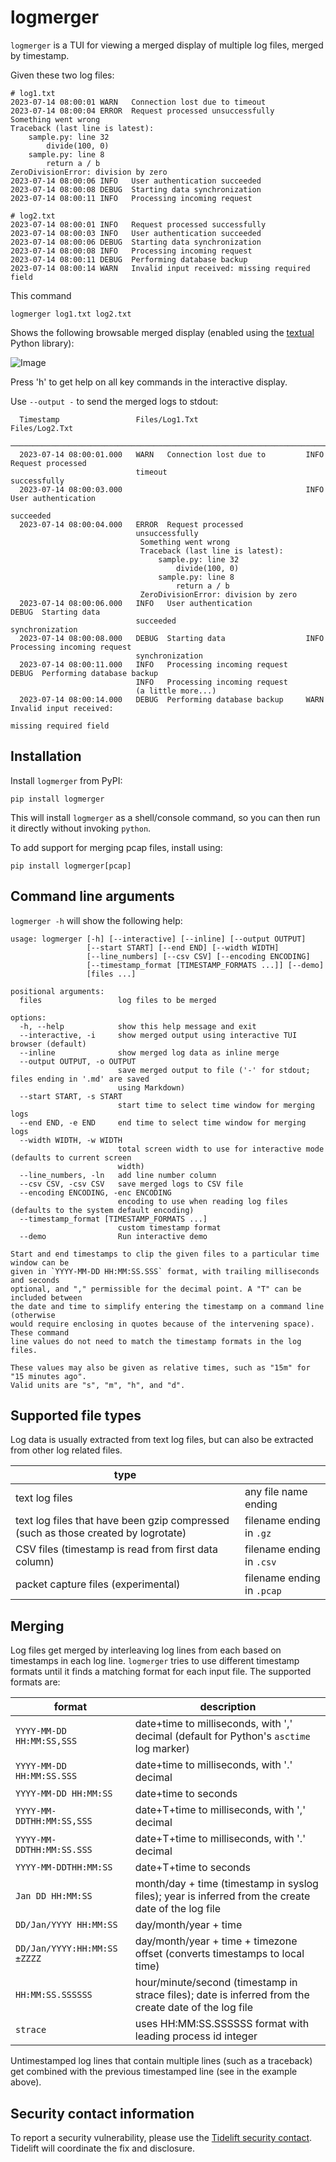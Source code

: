 # logmerger

`logmerger` is a TUI for viewing a merged display of multiple log files, merged by timestamp.

Given these two log files:

```
# log1.txt
2023-07-14 08:00:01 WARN   Connection lost due to timeout
2023-07-14 08:00:04 ERROR  Request processed unsuccessfully
Something went wrong
Traceback (last line is latest):
    sample.py: line 32
        divide(100, 0)
    sample.py: line 8
        return a / b
ZeroDivisionError: division by zero
2023-07-14 08:00:06 INFO   User authentication succeeded
2023-07-14 08:00:08 DEBUG  Starting data synchronization
2023-07-14 08:00:11 INFO   Processing incoming request
```

```
# log2.txt
2023-07-14 08:00:01 INFO   Request processed successfully
2023-07-14 08:00:03 INFO   User authentication succeeded
2023-07-14 08:00:06 DEBUG  Starting data synchronization
2023-07-14 08:00:08 INFO   Processing incoming request
2023-07-14 08:00:11 DEBUG  Performing database backup
2023-07-14 08:00:14 WARN   Invalid input received: missing required field
```
This command

    logmerger log1.txt log2.txt

Shows the following browsable merged display (enabled using the [textual](https://textual.textualize.io) Python library):

![Image](https://github.com/ptmcg/logmerger/blob/main/static/log1_log2_merged_tui_lr.jpg?raw=true)

Press 'h' to get help on all key commands in the interactive display.

Use `--output -` to send the merged logs to stdout:

```
  Timestamp                 Files/Log1.Txt                        Files/Log2.Txt
 ────────────────────────────────────────────────────────────────────────────────────────────────────
  2023-07-14 08:00:01.000   WARN   Connection lost due to         INFO   Request processed
                            timeout                               successfully
  2023-07-14 08:00:03.000                                         INFO   User authentication
                                                                  succeeded
  2023-07-14 08:00:04.000   ERROR  Request processed
                            unsuccessfully
                             Something went wrong
                             Traceback (last line is latest):
                                 sample.py: line 32
                                     divide(100, 0)
                                 sample.py: line 8
                                     return a / b
                             ZeroDivisionError: division by zero                           
  2023-07-14 08:00:06.000   INFO   User authentication            DEBUG  Starting data
                            succeeded                             synchronization
  2023-07-14 08:00:08.000   DEBUG  Starting data                  INFO   Processing incoming request
                            synchronization
  2023-07-14 08:00:11.000   INFO   Processing incoming request    DEBUG  Performing database backup
                            INFO   Processing incoming request
                            (a little more...)
  2023-07-14 08:00:14.000   DEBUG  Performing database backup     WARN   Invalid input received:
                                                                  missing required field
```

## Installation

Install `logmerger` from PyPI:

    pip install logmerger

This will install `logmerger` as a shell/console command, so you can then run it directly without
invoking `python`.

To add support for merging pcap files, install using:

    pip install logmerger[pcap]


## Command line arguments

`logmerger -h` will show the following help:

```
usage: logmerger [-h] [--interactive] [--inline] [--output OUTPUT]
                 [--start START] [--end END] [--width WIDTH]
                 [--line_numbers] [--csv CSV] [--encoding ENCODING]
                 [--timestamp_format [TIMESTAMP_FORMATS ...]] [--demo]
                 [files ...]

positional arguments:
  files                 log files to be merged

options:
  -h, --help            show this help message and exit
  --interactive, -i     show merged output using interactive TUI browser (default)
  --inline              show merged log data as inline merge
  --output OUTPUT, -o OUTPUT
                        save merged output to file ('-' for stdout; files ending in '.md' are saved
                        using Markdown)
  --start START, -s START
                        start time to select time window for merging logs
  --end END, -e END     end time to select time window for merging logs
  --width WIDTH, -w WIDTH
                        total screen width to use for interactive mode (defaults to current screen
                        width)
  --line_numbers, -ln   add line number column
  --csv CSV, -csv CSV   save merged logs to CSV file
  --encoding ENCODING, -enc ENCODING
                        encoding to use when reading log files (defaults to the system default encoding)
  --timestamp_format [TIMESTAMP_FORMATS ...]
                        custom timestamp format
  --demo                Run interactive demo
  
Start and end timestamps to clip the given files to a particular time window can be
given in `YYYY-MM-DD HH:MM:SS.SSS` format, with trailing milliseconds and seconds
optional, and "," permissible for the decimal point. A "T" can be included between
the date and time to simplify entering the timestamp on a command line (otherwise
would require enclosing in quotes because of the intervening space). These command
line values do not need to match the timestamp formats in the log files.

These values may also be given as relative times, such as "15m" for "15 minutes ago".
Valid units are "s", "m", "h", and "d".
```


## Supported file types

Log data is usually extracted from text log files, but can also be extracted
from other log related files.

| type                                                                               |                            |
|------------------------------------------------------------------------------------|----------------------------|
| text log files                                                                     | any file name ending       |
| text log files that have been gzip compressed (such as those created by logrotate) | filename ending in `.gz`   |
| CSV files (timestamp is read from first data column)                               | filename ending in `.csv`  |
| packet capture files (experimental)                                                | filename ending in `.pcap` |


## Merging

Log files get merged by interleaving log lines from each based on timestamps in each log line. `logmerger` tries to 
use different timestamp formats until it finds a matching format for each input file. The supported formats are:

| format                       | description                                                                                           |
|------------------------------|-------------------------------------------------------------------------------------------------------|
| `YYYY-MM-DD HH:MM:SS,SSS`    | date+time to milliseconds, with ',' decimal (default for Python's `asctime` log marker)               |
| `YYYY-MM-DD HH:MM:SS.SSS`    | date+time to milliseconds, with '.' decimal                                                           |
| `YYYY-MM-DD HH:MM:SS`        | date+time to seconds                                                                                  |
| `YYYY-MM-DDTHH:MM:SS,SSS`    | date+T+time to milliseconds, with ',' decimal                                                         |
| `YYYY-MM-DDTHH:MM:SS.SSS`    | date+T+time to milliseconds, with '.' decimal                                                         |
| `YYYY-MM-DDTHH:MM:SS`        | date+T+time to seconds                                                                                |
| `Jan DD HH:MM:SS`            | month/day + time (timestamp in syslog files); year is inferred from the create date of the log file   |
| `DD/Jan/YYYY HH:MM:SS`       | day/month/year + time                                                                                 |
| `DD/Jan/YYYY:HH:MM:SS ±ZZZZ` | day/month/year + time + timezone offset (converts timestamps to local time)                           |
| `HH:MM:SS.SSSSSS`            | hour/minute/second (timestamp in strace files); date is inferred from the create date of the log file |
| `strace`                     | uses HH:MM:SS.SSSSSS format with leading process id integer                                           |


Untimestamped log lines that contain multiple lines (such as a traceback) get combined with the previous timestamped
line (see in the example above).


## Security contact information

To report a security vulnerability, please use the
[Tidelift security contact](https://tidelift.com/security).
Tidelift will coordinate the fix and disclosure.

